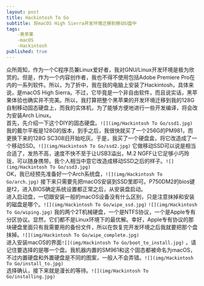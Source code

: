 ```yaml
---
layout: post
title: Hackintosh To Go
subtitle: 将macOS High Sierra开发环境迁移到移动U盘中
tags: 
    -黑苹果
    -macOS
    -Hackintosh
published: true
---
```


众所周知，作为一个C程序员兼Linux爱好者，我对GNU/Linux开发环境是极为欣赏的。但是，作为一个内容创作者，我也不得不使用包括Adobe Premiere Pro在内的一系列软件。所以，为了折中，我在我的电脑上安装了Hackintosh，具体来说，是macOS High Sierra。不过，它毕竟是一个非自由软件，而且说实话，黑苹果体验也确实并不完美。所以，我打算把整个黑苹果的开发环境迁移到我的128G自制移动固态硬盘上，而我的实体机，为了能够方便地进行一些开发编译，将会改为安装Arch Linux。  
首先，先介绍一下这个DIY的固态硬盘。`![](img/Hackintosh To Go/ssd1.jpg)` 我的戴尔平板是128G的版本，到手之后，我很快就买了一个256G的PM981，而更换下来的128G SC308旧开始吃灰。于是，我买了一个硬盘盒，将它改造成了一个移动SSD。`![](img/Hackintosh To Go/ssd2.jpg)`  它做移动SSD可以说是相当合适了，发热不高，速度不快不至于让USB3溢出，M.2 NGFF让它足够小巧玲珑，可以随身携带。我个人相当中意它改造成移动SSD之后的样子。`![](img/Hackintosh To Go/ssd3.jpg)`   
OK，我已经预先准备好一个Arch系统盘，`![](img/Hackintosh To Go/arch.jpg)` 接下来只需要先把macOS安装到SSD里即可。P750DM2的bios键是f2，进入BIOS确定系统设置都正常之后，从安装盘启动。  
进入启动盘，一切跟安装一般的macOS设备没有什么区别，只是注意抹掉和安装的磁盘是哪个。`![](img/Hackintosh To Go/wipe_ssd.jpg)` `![](img/Hackintosh To Go/wiping.jpg)` 我的两个2T机械硬盘，一个是NTFS协议，一个是Apple专有分区协议。显然，它们都不是Linux环境下的最优解。幸好，Apple专有协议的那块硬盘里面只有我需要用的备份文件，所以在恢复完开发环境之后我就要把那个盘抹掉。`![](img/Hackintosh To Go/wipe_complete.jpg)`   
进入安装macOS的界面`![](img/Hackintosh To Go/boot_to_install.jpg)` ，请记住要选择的是哪一个盘。我机器内置的SM961和这个固态都被命名为macOS，不过内置硬盘和外置硬盘是不同的图案，一般人不会弄错。`![](img/Hackintosh To Go/install_to.jpg)`   
选择确认，接下来就是漫长的等待。`![](img/Hackintosh To Go/installing.jpg)`   